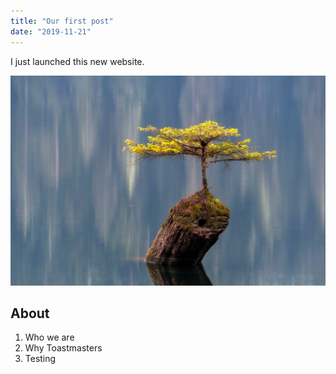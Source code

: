 ```yaml
---
title: "Our first post"
date: "2019-11-21"
---
```


I just launched this new website.

![Tree](./tree.jpg)

## About

1. Who we are
2. Why Toastmasters
3. Testing
